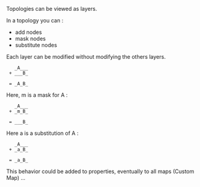 Topologies can be viewed as layers.

In a topology you can :
- add nodes
- mask nodes
- substitute nodes

Each layer can be modified without modifying the others layers.

```
   _A___
 + ___B_
 
 = _A_B_
```
 
Here, m is a mask for A :
 
```
   _A___
 + _m_B_
 
 = ___B_
```
 
Here a is a substitution of A :

```
   _A___
 + _a_B_
 
 = _a_B_
``` 
 
This behavior could be added to properties, eventually to all maps (Custom Map) ...
 